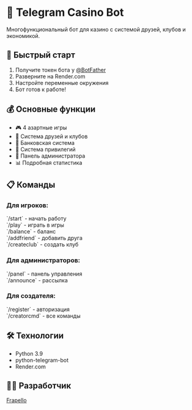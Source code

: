 # 🎰 Telegram Casino Bot

Многофункциональный бот для казино с системой друзей, клубов и экономикой.

## 🚀 Быстрый старт

1. Получите токен бота у [@BotFather](https://t.me/BotFather)
2. Разверните на Render.com
3. Настройте переменные окружения
4. Бот готов к работе!

## 💰 Основные функции

- 🎮 4 азартные игры
- 👥 Система друзей и клубов  
- 🏦 Банковская система
- 👑 Система привилегий
- 🔧 Панель администратора
- 📊 Подробная статистика

## 📋 Команды

### Для игроков:
\`/start\` - начать работу  
\`/play\` - играть в игры  
\`/balance\` - баланс  
\`/addfriend\` - добавить друга  
\`/createclub\` - создать клуб  

### Для администраторов:
\`/panel\` - панель управления  
\`/announce\` - рассылка  

### Для создателя:
\`/register\` - авторизация  
\`/creatorcmd\` - все команды  

## 🛠 Технологии

- Python 3.9
- python-telegram-bot
- Render.com

## 👨‍💻 Разработчик

[Frapello](https://github.com/frapello)
